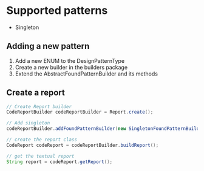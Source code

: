 # Supported patterns
- Singleton


## Adding a new pattern

1. Add a new ENUM to the DesignPatternType
2. Create a new builder in the builders package
3. Extend the AbstractFoundPatternBuilder and its methods

## Create a report

```java
// Create Report builder
CodeReportBuilder codeReportBuilder = Report.create();

// Add singleton
codeReportBuilder.addFoundPatternBuilder(new SingletonFoundPatternBuilder("file"));

// create the report class
CodeReport codeReport = codeReportBuilder.buildReport();

// get the textual report
String report = codeReport.getReport();
```